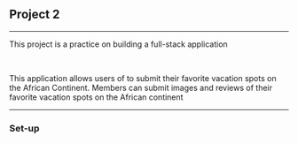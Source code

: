 <h2> Project 2 </h2>
<hr>
<p> This project is a practice on building a full-stack application </p>
<br/>

<p> This application allows users of to submit their favorite vacation spots on the African Continent. Members can submit images and reviews of their favorite vacation spots on the African continent </p>
<hr>
<h3> Set-up 
<p> </p>